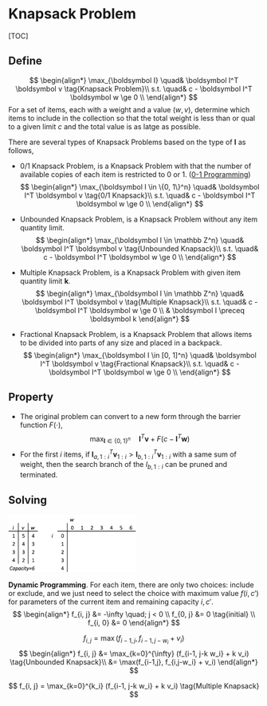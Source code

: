 # Knapsack Problem

[TOC]

## Define
$$
\begin{align*}
    \max_{\boldsymbol I} \quad& \boldsymbol I^T \boldsymbol v  \tag{Knapsack Problem}\\
    s.t. \quad& c - \boldsymbol I^T \boldsymbol w \ge 0  \\
\end{align*}
$$
For a set of items, each with a weight and a value $(w, v)$, determine which items to include in the collection so that the total weight is less than or qual to a given limit $c$ and the total value is as latge as possible.

There are several types of Knapsack Problems based on the type of $\boldsymbol I$ as follows,
- 0/1 Knapsack Problem, is a Knapsack Problem with that the number of available copies of each item is restricted to 0 or 1. ([0-1 Programming](./Integer_Programming.md))
  $$
  \begin{align*}
      \max_{\boldsymbol I \in \{0, 1\}^n} \quad& \boldsymbol I^T \boldsymbol v  \tag{0/1 Knapsack}\\
      s.t. \quad& c - \boldsymbol I^T \boldsymbol w \ge 0  \\
  \end{align*}
  $$

- Unbounded Knapsack Problem, is a Knapsack Problem without any item quantity limit.
  $$
  \begin{align*}
      \max_{\boldsymbol I \in \mathbb Z^n} \quad& \boldsymbol I^T \boldsymbol v  \tag{Unbounded Knapsack}\\
      s.t. \quad& c - \boldsymbol I^T \boldsymbol w \ge 0  \\
  \end{align*}
  $$

- Multiple Knapsack Problem, is a Knapsack Problem with given item quantity limit $\boldsymbol k$.
  $$
  \begin{align*}
      \max_{\boldsymbol I \in \mathbb Z^n} \quad& \boldsymbol I^T \boldsymbol v  \tag{Multiple Knapsack}\\
      s.t. \quad& c - \boldsymbol I^T \boldsymbol w \ge 0  \\
      & \boldsymbol I \preceq \boldsymbol k
  \end{align*}
  $$

- Fractional Knapsack Problem, is a Knapsack Problem that allows items to be divided into parts of any size and placed in a backpack.
  $$
  \begin{align*}
      \max_{\boldsymbol I \in [0, 1]^n} \quad& \boldsymbol I^T \boldsymbol v  \tag{Fractional Knapsack}\\
      s.t. \quad& c - \boldsymbol I^T \boldsymbol w \ge 0  \\
  \end{align*}
  $$

## Property  

- The original problem can convert to a new form through the barrier function $F(\cdot)$,
  $$\max_{\boldsymbol I \in \{0, 1\}^n} \quad \boldsymbol I^T \boldsymbol v + F(c - \boldsymbol I^T \boldsymbol w)$$  
- For the first $i$ items, if $\boldsymbol I_{a, 1:i}^T \boldsymbol v_{1:i} > \boldsymbol I_{b, 1:i}^T \boldsymbol v_{1:i}$ with a same sum of weight, then the search branch of the $I_{b, 1:i}$ can be pruned and terminated. 

## Solving

<img src="./assets/1024px-Knapsack_problem_dynamic_programming.gif" alt="A demonstration of the dynamic programming approach." style="zoom: 25%;" />

**Dynamic Programming**. For each item, there are only two choices: include or exclude, and we just need to select the choice with maximum value $f(i, c')$ for parameters of the current item and remaining capacity $i, c'$.
$$
\begin{align*}
  f_{i, j} &= -\infty \quad; j < 0  \\
  f_{0, j} &= 0 \tag{initial}  \\
  f_{i, 0} &= 0 
\end{align*}
$$

$$
f_{i, j} = \max(f_{i-1, j}, f_{i-1, j-w_i} + v_i)  \tag{0/1 Knapsack}
$$
$$
\begin{align*}
  f_{i, j} 
  &= \max_{k=0}^{\infty} (f_{i-1, j-k w_i} + k v_i)  \tag{Unbounded Knapsack}\\
  &= \max(f_{i-1,j}, f_{i,j-w_i} + v_i)
\end{align*}
$$

$$
f_{i, j} = \max_{k=0}^{k_i} (f_{i-1, j-k w_i} + k v_i)  \tag{Multiple Knapsack}
$$



